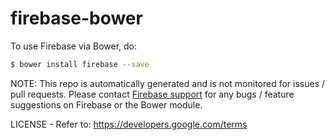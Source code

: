 # firebase-bower

To use Firebase via Bower, do:

```bash
$ bower install firebase --save
```

NOTE: This repo is automatically generated and is not monitored for issues /
pull requests. Please contact [Firebase support](https://firebase.google.com/support/)
for any bugs / feature suggestions on Firebase or the Bower module.

LICENSE - Refer to: https://developers.google.com/terms
